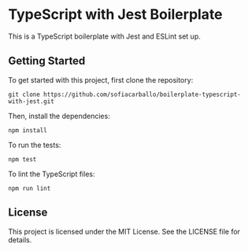 # TypeScript with Jest Boilerplate
This is a TypeScript boilerplate with Jest and ESLint set up.


## Getting Started
To get started with this project, first clone the repository:

```
git clone https://github.com/sofiacarballo/boilerplate-typescript-with-jest.git
```

Then, install the dependencies:

```
npm install
```

To run the tests:

```
npm test
```

To lint the TypeScript files:

```
npm run lint
```

## License
This project is licensed under the MIT License. See the LICENSE file for details.
